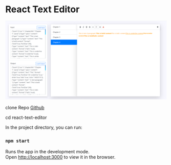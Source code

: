 # React Text Editor

![React Text Editor](https://github.com/ramanasathish/react-text-editor/blob/main/public/reactTextEditor.PNG)

clone Repo [Github](https://github.com/ramanasathish/react-text-editor.git)

cd react-text-editor

In the project directory, you can run:

### `npm start`

Runs the app in the development mode.\
Open [http://localhost:3000](http://localhost:3000) to view it in the browser.

